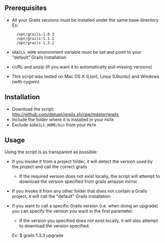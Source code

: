 Prerequisites
-------------

* All your Grails versions must be installed under the same base directory. Ex:

        /opt/grails-1.0.3
        /opt/grails-1.1.1
        /opt/grails-1.3.2

* `GRAILS_HOME` environment variable must be set and point to your "default" Grails installation
* cURL and unzip (If you want it to automatically pull missing versions)
* This script was tested on Mac OS X (Lion), Linux (Ubuntu) and Windows (with cygwin)

Installation
------------

* Download the script: http://github.com/deluan/grails.sh/raw/master/grails
* Include the folder where it is installed in your `PATH`. 
* Exclude `$GRAILS_HOME/bin` from your `PATH`

Usage
-----

Using the script is as transparent as possible:

* If you invoke it from a project folder, it will detect the version used by the project and call the correct grails
	* If the required version does not exist locally, the script will attempt to download the version specified from grails amazon mirror
* If you invoke it from any other folder that does not contain a Grails project, it will call the "default" Grails installation
* If you want to call a specific Grails version (i.e. when doing an upgrade) you can specify the version you want in the first parameter. 
	* If the version you specified does not exist locally, it will also attempt to download the version specified.

	Ex: $ grails 1.3.3 upgrade

